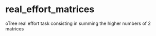 # real_effort_matrices
oTree real effort task consisting in summing the higher numbers of 2 matrices
